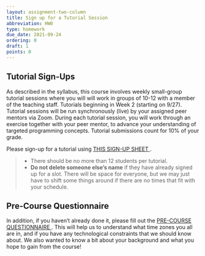 ```yaml
---
layout: assignment-two-column
title: Sign up for a Tutorial Session
abbreviation: HW0
type: homework
due_date: 2021-09-24
ordering: 0
draft: 1
points: 0
---
```


## Tutorial Sign-Ups
As described in the syllabus, this course involves weekly small-group tutorial sessions where you will will work in groups of 10-12 with a member of the teaching staff. Tutorials beginning in Week 2 (starting on 9/27). Tutorial sessions will be run synchronously (live) by your assigned peer mentors via Zoom. During each tutorial session, you will work through an exercise together with your peer mentor, to advance your understanding of targeted programming concepts. Tutorial submissions count for 10% of your grade.

Please sign-up for a tutorial using <a class="lab" href="#" target="_blank">THIS SIGN-UP SHEET <i class="fa fa-link" aria-hidden="true"></i></a>. 

> * There should be no more than 12 students per tutorial. 
> * **Do not delete someone else’s name** if they have already signed up for a slot. There will be space for everyone, but we may just have to shift some things around if there are no times that fit with your schedule.

## Pre-Course Questionnaire
In addition, if you haven’t already done it, please fill out the <a class="lab" href="#" target="_blank">PRE-COURSE QUESTIONNAIRE <i class="fa fa-link" aria-hidden="true"></i></a>. This will help us to understand what time zones you all are in, and if you have any technological constraints that we should know about. We also wanted to know a bit about your background and what you hope to gain from the course!
